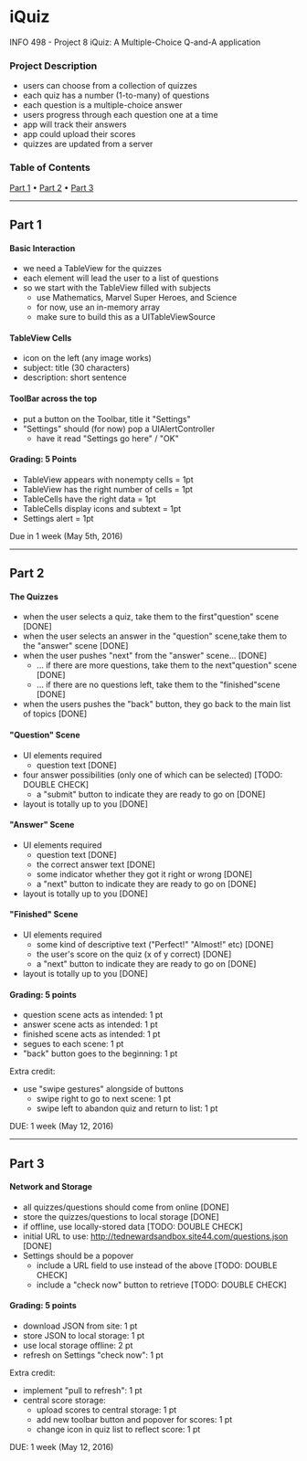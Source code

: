 # iQuiz
INFO 498 - Project 8
iQuiz: A Multiple-Choice Q-and-A application

### Project Description
* users can choose from a collection of quizzes
* each quiz has a number (1-to-many) of questions
* each question is a multiple-choice answer
* users progress through each question one at a time
* app will track their answers
* app could upload their scores
* quizzes are updated from a server

### Table of Contents
[Part 1](#part-1) • [Part 2](#part-2) • [Part 3](#part-3)

------


## Part 1
#### Basic Interaction
* we need a TableView for the quizzes
* each element will lead the user to a list of questions
* so we start with the TableView filled with subjects
  * use Mathematics, Marvel Super Heroes, and Science
  * for now, use an in-memory array
  * make sure to build this as a UITableViewSource

#### TableView Cells
* icon on the left (any image works)
* subject: title (30 characters)
* description: short sentence

#### ToolBar across the top
* put a button on the Toolbar, title it "Settings"
* "Settings" should (for now) pop a UIAlertController
  * have it read "Settings go here" / "OK"

#### Grading: 5 Points
* TableView appears with nonempty cells = 1pt
* TableView has the right number of cells = 1pt
* TableCells have the right data = 1pt
* TableCells display icons and subtext = 1pt
* Settings alert = 1pt

Due in 1 week (May 5th, 2016)

------

## Part 2
#### The Quizzes
* when the user selects a quiz, take them to the first"question" scene [DONE]
* when the user selects an answer in the "question" scene,take them to the "answer" scene [DONE]
* when the user pushes "next" from the "answer" scene... [DONE]
  * ... if there are more questions, take them to the next"question" scene [DONE]
  * ... if there are no questions left, take them to the "finished"scene [DONE]
* when the users pushes the "back" button, they go back to the main list of topics [DONE]

#### "Question" Scene
* UI elements required
  * question text [DONE]
* four answer possibilities (only one of which can be selected) [TODO: DOUBLE CHECK]
  * a "submit" button to indicate they are ready to go on [DONE]
* layout is totally up to you [DONE]

#### "Answer" Scene
* UI elements required
  * question text [DONE]
  * the correct answer text [DONE]
  * some indicator whether they got it right or wrong [DONE]
  * a "next" button to indicate they are ready to go on [DONE]
* layout is totally up to you [DONE]

#### "Finished" Scene
* UI elements required
  * some kind of descriptive text ("Perfect!" "Almost!" etc) [DONE]
  * the user's score on the quiz (x of y correct) [DONE]
  * a "next" button to indicate they are ready to go on [DONE]
* layout is totally up to you [DONE]

#### Grading: 5 points
* question scene acts as intended: 1 pt
* answer scene acts as intended: 1 pt
* finished scene acts as intended: 1 pt
* segues to each scene: 1 pt
* "back" button goes to the beginning: 1 pt

Extra credit:
* use "swipe gestures" alongside of buttons
  * swipe right to go to next scene: 1 pt
  * swipe left to abandon quiz and return to list: 1 pt

DUE: 1 week (May 12, 2016)

------

## Part 3
#### Network and Storage
* all quizzes/questions should come from online [DONE]
* store the quizzes/questions to local storage [DONE]
* if offline, use locally-stored data [TODO: DOUBLE CHECK]
* initial URL to use: http://tednewardsandbox.site44.com/questions.json [DONE]
* Settings should be a popover
  * include a URL field to use instead of the above [TODO: DOUBLE CHECK]
  * include a "check now" button to retrieve [TODO: DOUBLE CHECK]

#### Grading: 5 points
* download JSON from site: 1 pt 
* store JSON to local storage: 1 pt 
* use local storage offline: 2 pt
* refresh on Settings "check now": 1 pt

Extra credit:
* implement "pull to refresh": 1 pt
* central score storage:
   * upload scores to central storage: 1 pt
  * add new toolbar button and popover for scores: 1 pt
  * change icon in quiz list to reflect score: 1 pt

DUE: 1 week (May 12, 2016)


